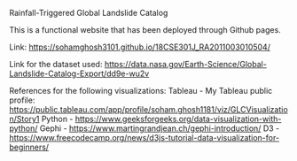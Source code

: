 Rainfall-Triggered Global Landslide Catalog

This is a functional website that has been deployed through Github pages.

Link: https://sohamghosh3101.github.io/18CSE301J_RA2011003010504/

Link for the dataset used: https://data.nasa.gov/Earth-Science/Global-Landslide-Catalog-Export/dd9e-wu2v

References for the following visualizations:
Tableau - My Tableau public profile: https://public.tableau.com/app/profile/soham.ghosh1181/viz/GLCVisualization/Story1
Python - https://www.geeksforgeeks.org/data-visualization-with-python/
Gephi - https://www.martingrandjean.ch/gephi-introduction/
D3 - https://www.freecodecamp.org/news/d3js-tutorial-data-visualization-for-beginners/
